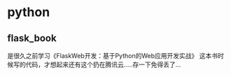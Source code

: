 # python

## flask_book
是很久之前学习《FlaskWeb开发：基于Python的Web应用开发实战》 这本书时候写的代码，才想起来还有这个扔在腾讯云.....存一下免得丢了...
